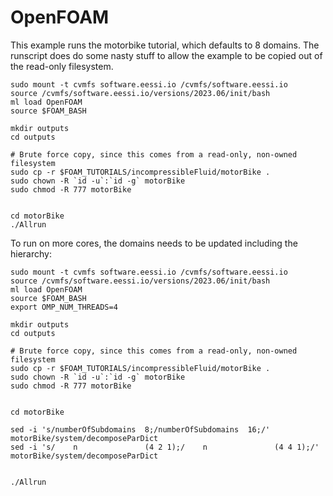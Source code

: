 # OpenFOAM

This example runs the motorbike tutorial, which defaults to 8 domains.
The runscript does do some nasty stuff to allow the example to be copied out of the read-only filesystem.


```
sudo mount -t cvmfs software.eessi.io /cvmfs/software.eessi.io
source /cvmfs/software.eessi.io/versions/2023.06/init/bash
ml load OpenFOAM
source $FOAM_BASH

mkdir outputs
cd outputs

# Brute force copy, since this comes from a read-only, non-owned filesystem 
sudo cp -r $FOAM_TUTORIALS/incompressibleFluid/motorBike .
sudo chown -R `id -u`:`id -g` motorBike
sudo chmod -R 777 motorBike


cd motorBike
./Allrun
```


To run on more cores, the domains needs to be updated including the hierarchy:

```
sudo mount -t cvmfs software.eessi.io /cvmfs/software.eessi.io
source /cvmfs/software.eessi.io/versions/2023.06/init/bash
ml load OpenFOAM
source $FOAM_BASH
export OMP_NUM_THREADS=4

mkdir outputs
cd outputs

# Brute force copy, since this comes from a read-only, non-owned filesystem
sudo cp -r $FOAM_TUTORIALS/incompressibleFluid/motorBike .
sudo chown -R `id -u`:`id -g` motorBike
sudo chmod -R 777 motorBike 


cd motorBike

sed -i 's/numberOfSubdomains  8;/numberOfSubdomains  16;/' motorBike/system/decomposeParDict
sed -i 's/    n               (4 2 1);/    n               (4 4 1);/' motorBike/system/decomposeParDict


./Allrun
```
